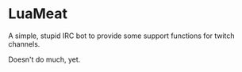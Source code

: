 # LuaMeat
A simple, stupid IRC bot to provide some support functions for twitch channels.

Doesn't do much, yet.
